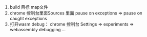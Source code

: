 1. build 目标 map文件
2. chrome 控制台里面Sources 里面 pause on exceptions => pause on caught exceptions
3. 打开wasm debug： chrome 控制台 Settings => experiments => webassembly debugging ...
